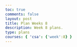 ```yaml
---
toc: true
comments: false
layout: post
title: Plan Weeks 8
description: Week 8 plans.
type: plans
courses: { 'csa': {'week':8} }
---
```



